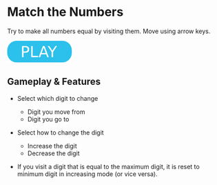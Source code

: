 # Match the Numbers

Try to make all numbers equal by visiting them. Move using arrow keys.

[![button](play.png)](mtn.html)

## Gameplay & Features

- Select which digit to change
  - Digit you move from
  - Digit you go to

- Select how to change the digit
  - Increase the digit
  - Decrease the digit

- If you visit a digit that is equal to the maximum digit, it is reset to minimum digit in increasing mode (or vice versa).
